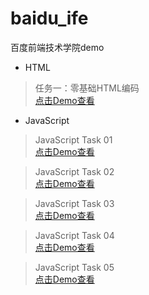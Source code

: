 # baidu_ife
百度前端技术学院demo

 - HTML

>任务一：零基础HTML编码<br>
<a href="https://charleshu08.github.io/baidu_ife/%E7%99%BE%E5%BA%A6%E5%89%8D%E7%AB%AF%E6%8A%80%E6%9C%AF%E5%AD%A6%E9%99%A2/%E4%BB%BB%E5%8A%A1%E4%B8%80%EF%BC%9A%E9%9B%B6%E5%9F%BA%E7%A1%80HTML%E7%BC%96%E7%A0%81/task_1.html
">点击Demo查看</a>

 - JavaScript

 
>JavaScript Task 01<br>
<a href="https://charleshu08.github.io/baidu_ife/js/task1/index.html
">点击Demo查看</a>

> JavaScript Task 02<br>
<a href="https://charleshu08.github.io/baidu_ife/js/task2/index.html
">点击Demo查看</a>

>JavaScript Task 03<br>
<a href="https://charleshu08.github.io/baidu_ife/js/task3/index.html
">点击Demo查看</a>

>JavaScript Task 04<br>
<a href="https://charleshu08.github.io/baidu_ife/js/task4/index.html
">点击Demo查看</a>

> JavaScript Task 05<br>
<a href="https://charleshu08.github.io/baidu_ife/js/task5/index.html
">点击Demo查看</a>




